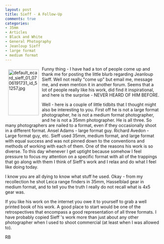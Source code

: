 ```yaml
---
layout: post
title: Sieff - A Follow-Up
comments: true
categories:
- 35mm
- Articles
- Black and White
- General Photography
- Jeanloup Sieff
- large format
- medium format
---
```

<a rel="lightbox" href="/wp-content/uploads/2009/12/default_ecard_sieff_01_0706191731_id_51257.jpg"><img title="default_ecard_sieff_01_0706191731_id_51257.jpg" src="/wp-content/uploads/2009/12/.thumbs/.default_ecard_sieff_01_0706191731_id_51257.jpg" border="0" alt="default_ecard_sieff_01_0706191731_id_51257.jpg" hspace="10" vspace="10" width="100" height="150" align="left" /></a>Funny thing - I have had a ton of people come up and thank me for posting the little blurb regarding Jeanloup Sieff. Well not really "come up" but email me, message me, and even mention it in another forum. Seems that a lot of people really like his work, did find it inspirational, and here is the surprise - NEVER HEARD OF HIM BEFORE.

Well - here is a couple of little tidbits that I thought might also be interesting to you. First off he is not a large format photographer, he is not a medium format photographer, and he is not a 35mm photographer. He is all three. So many photographers are nailed to a format, even if they occasionally shoot in a different format. Ansel Adams - large format guy. Richard Avedon - Large format guy, etc. Sieff used 35mm, medium format, and large format with equal success and was not pinned down to the conventions and methods of working with each of them. One of the reasons his work is so diverse. To this day whenever I get uptight because somehow I feel pressure to focus my attention on a specific format with all of the trappings that go along with them I think of Sieff's work and I relax and do what I feel like doing today.

I know you are all dying to know what stuff he used. Okay - from my recollection he shot Leica range finders in 35mm, Hasselblad gear in medium format, and to tell you the truth I really do not recall what is 4x5 gear was.

If you like his work on the internet you owe it to yourself to grab a well printed book of his work. A good place to start would be one of the retrospectives that encompass a good representation of all three formats. I have probably copied Sieff 's work more than just about any other photographer when I used to shoot commercial (at least when I was allowed to).

RB